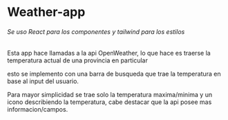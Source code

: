 # Weather-app

<h6>Se uso React para los componentes y tailwind para los estilos</h6>

<p>Esta app hace llamadas a la api OpenWeather, lo que hace es traerse la temperatura actual de una provincia en particular</p>
<p>esto se implemento con una barra de busqueda que trae la temperatura en base al input del usuario.</p>

<p>Para mayor simplicidad se trae solo la temperatura maxima/minima y un icono describiendo la temperatura, cabe destacar que la api posee mas informacion/campos.</p>
